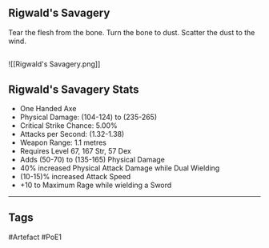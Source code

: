 ## Rigwald's Savagery
Tear the flesh from the bone.
Turn the bone to dust.
Scatter the dust to the wind.
##
![[Rigwald's Savagery.png]]
## Rigwald's Savagery Stats
- One Handed Axe
- Physical Damage: (104-124) to (235-265)
- Critical Strike Chance: 5.00%
- Attacks per Second: (1.32-1.38)
- Weapon Range: 1.1 metres
- Requires Level 67, 167 Str, 57 Dex
- Adds (50-70) to (135-165) Physical Damage
- 40% increased Physical Attack Damage while Dual Wielding
- (10-15)% increased Attack Speed
- +10 to Maximum Rage while wielding a Sword


---
## Tags
#Artefact
#PoE1